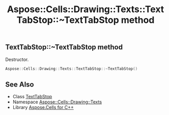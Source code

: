 ﻿---
title: Aspose::Cells::Drawing::Texts::TextTabStop::~TextTabStop method
linktitle: ~TextTabStop
second_title: Aspose.Cells for C++ API Reference
description: 'Aspose::Cells::Drawing::Texts::TextTabStop::~TextTabStop method. Destructor in C++.'
type: docs
weight: 200
url: /cpp/aspose.cells.drawing.texts/texttabstop/~texttabstop/
---
## TextTabStop::~TextTabStop method


Destructor.

```cpp
Aspose::Cells::Drawing::Texts::TextTabStop::~TextTabStop()
```

## See Also

* Class [TextTabStop](../)
* Namespace [Aspose::Cells::Drawing::Texts](../../)
* Library [Aspose.Cells for C++](../../../)
